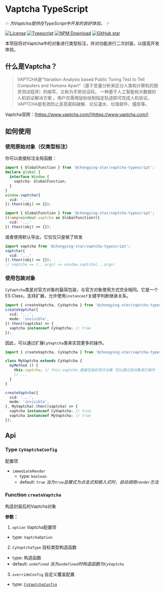 # Vaptcha TypeScript

_✨ 为Vaptcha提供在TypeScript中开发的良好体验。 ✨_

[![License](https://img.shields.io/github/license/ChongYing-Star/vaptcha-typescript)](https://github.com/ChongYing-Star/vaptcha-typescript/blob/main/LICENSE)
[![Typescript](https://img.shields.io/npm/types/@chongying-star/vaptcha-typescript)](https://www.typescriptlang.org/)
[![NPM Download](https://img.shields.io/npm/dw/@chongying-star/vaptcha-typescript)](https://www.npmjs.com/package/@chongying-star/vaptcha-typescript)
[![GitHub star](https://img.shields.io/github/stars/chongying-star/vaptcha-typescript?style=social)](https://github.com/ChongYing-Star/vaptcha-typescript)

本项目将对Vaptcha中的对象进行类型标注，并对功能进行二次封装，以提高开发体验。

## 什么是Vaptcha？

> VAPTCHA是“Variation Analysis based Public Turing Test to Tell Computers and Humans Apart”（基于变量分析来区分人类和计算机的图灵测试程序）的缩写，又称为手势验证码， 一种基于人工智能和大数据的人机验证解决方案 。用户仅需用鼠标绘制指定轨迹即可完成人机验证。VAPTCHA能有效防止恶意密码破解、论坛灌水、垃圾邮件、撞库等。

Vaptcha官网：[https://www.vaptcha.com/](https://www.vaptcha.com/)

## 如何使用

### 使用原始对象（仅类型标注）

你可以直接标注全局函数：

```typescript
import { GlobalFunction } from '@chongying-star/vaptcha-typescript';
declare global {
  interface Window {
    vaptcha: GlobalFunction;
  }
}
window.vaptcha({
  vid: '...'
}).then((obj) => {});
```
```typescript
import { GlobalFunction } from '@chongying-star/vaptcha-typescript';
((<any>window).vaptcha as GlobalFunction)({
  vid: '...'
}).then((obj) => {});
```

或者使用默认导出，它仅仅只是做了转发

```typescript
import vaptcha from '@chongying-star/vaptcha-typescript';
vaptcha({
  vid: '...'
}).then((obj) => {});
// vaptcha == (...args) => window.vaptcha(...args)
```


### 使用包装对象

`CyVaptcha`类是对官方对象的最简包装，与官方对象使用方式完全相同。它是一个ES Class，支持扩展，允许使用`instanceof`关键字判断继承关系。

```typescript
import { createVaptcha, CyVaptcha } from '@chongying-star/vaptcha-typescript';
createVaptcha({
  vid: '...',
  mode: 'invisible',
}).then((vaptcha) => {
  vaptcha instanceof CyVaptcha; // true
});
```

因此，可以通过扩展`CyVaptcha`类来实现更多的操作。

```typescript
import { createVaptcha, CyVaptcha } from '@chongying-star/vaptcha-typescript';

class MyVaptcha extends CyVaptcha {
  myMethod () {
    this.vaptcha; // this.vaptcha 是被包装的官方对象 可以通过该对象进行操作
    // ...
  }
}

createVaptcha({
  vid: '...',
  mode: 'invisible',
}, MyVaptcha).then((vaptcha) => {
  vaptcha instanceof CyVaptcha; // true
  vaptcha instanceof MyVaptcha; // true
});
```

## Api

### Type `CyVaptchaConfig`

配置项

- `immediateRender`
  - type: `boolean`
  - default: `true` *当为`true`且模式为点击式和嵌入式时，自动调用`render`方法*

### Function `createVaptcha`

构造封装后的Vaptcha对象

**参数：**

1. `option` Vaptcha配置项
  - type: `VaptchaOption`
2. `CyVaptchaType` 目标类型构造函数
  - type: 构造函数
  - default: `undefined` *当为`undefined`时构造函数为`CyVaptcha`*
3. `overrideConfig` 自定义覆盖配置
  - type: [`CyVaptchaConfig`](#type-cyvaptchaconfig)
